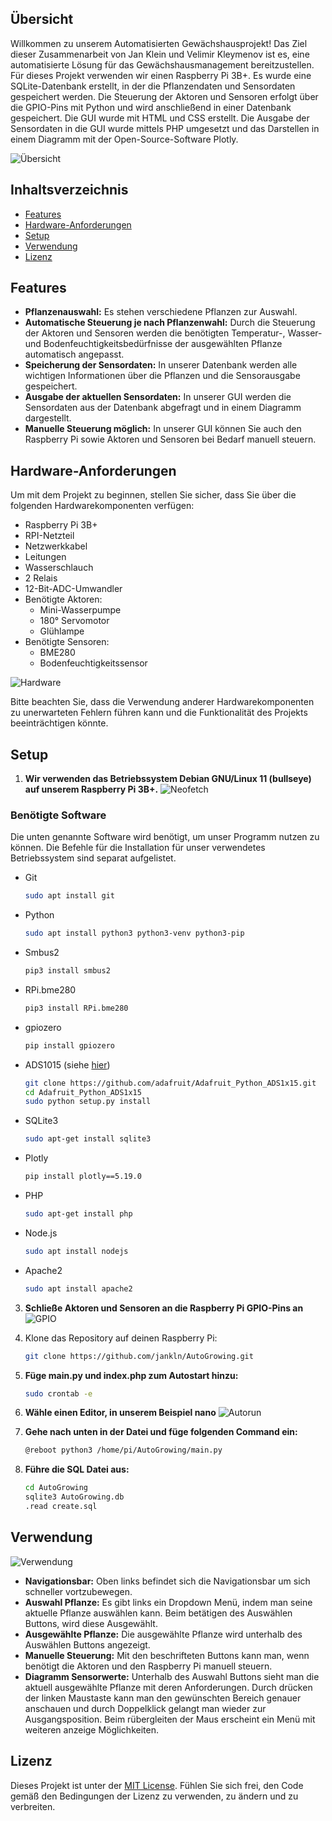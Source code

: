 ## Übersicht

Willkommen zu unserem Automatisierten Gewächshausprojekt! Das Ziel dieser Zusammenarbeit von Jan Klein und Velimir Kleymenov ist es, eine automatisierte Lösung für das Gewächshausmanagement bereitzustellen. Für dieses Projekt verwenden wir einen Raspberry Pi 3B+. Es wurde eine SQLite-Datenbank erstellt, in der die Pflanzendaten und Sensordaten gespeichert werden. Die Steuerung der Aktoren und Sensoren erfolgt über die GPIO-Pins mit Python und wird anschließend in einer Datenbank gespeichert. Die GUI wurde mit HTML und CSS erstellt. Die Ausgabe der Sensordaten in die GUI wurde mittels PHP umgesetzt und das Darstellen in einem Diagramm mit der Open-Source-Software Plotly.

![Übersicht](Overview.png)

## Inhaltsverzeichnis

- [Features](#features)
- [Hardware-Anforderungen](#hardware-anforderungen)
- [Setup](#setup)
- [Verwendung](#verwendung)
- [Lizenz](#lizenz)

## Features

- **Pflanzenauswahl:** Es stehen verschiedene Pflanzen zur Auswahl.
- **Automatische Steuerung je nach Pflanzenwahl:** Durch die Steuerung der Aktoren und Sensoren werden die benötigten Temperatur-, Wasser- und Bodenfeuchtigkeitsbedürfnisse der ausgewählten Pflanze automatisch angepasst.
- **Speicherung der Sensordaten:** In unserer Datenbank werden alle wichtigen Informationen über die Pflanzen und die Sensorausgabe gespeichert.
- **Ausgabe der aktuellen Sensordaten:** In unserer GUI werden die Sensordaten aus der Datenbank abgefragt und in einem Diagramm dargestellt.
- **Manuelle Steuerung möglich:** In unserer GUI können Sie auch den Raspberry Pi sowie Aktoren und Sensoren bei Bedarf manuell steuern.

## Hardware-Anforderungen

Um mit dem Projekt zu beginnen, stellen Sie sicher, dass Sie über die folgenden Hardwarekomponenten verfügen:

- Raspberry Pi 3B+
- RPI-Netzteil
- Netzwerkkabel
- Leitungen
- Wasserschlauch
- 2 Relais
- 12-Bit-ADC-Umwandler
- Benötigte Aktoren:
  - Mini-Wasserpumpe
  - 180° Servomotor
  - Glühlampe
- Benötigte Sensoren:
  - BME280
  - Bodenfeuchtigkeitssensor

![Hardware](Hardware.png)

Bitte beachten Sie, dass die Verwendung anderer Hardwarekomponenten zu unerwarteten Fehlern führen kann und die Funktionalität des Projekts beeinträchtigen könnte.

## Setup

1. **Wir verwenden das Betriebssystem Debian GNU/Linux 11 (bullseye) auf unserem Raspberry Pi 3B+.**
![Neofetch](OS.png)

### Benötigte Software

Die unten genannte Software wird benötigt, um unser Programm nutzen zu können. Die Befehle für die Installation für unser verwendetes Betriebssystem sind separat aufgelistet.

- Git

    ```bash
    sudo apt install git
    ```

- Python

    ```bash
    sudo apt install python3 python3-venv python3-pip
    ```

- Smbus2

    ```bash
    pip3 install smbus2
    ```

- RPi.bme280

    ```bash
    pip3 install RPi.bme280
    ```

- gpiozero

    ```bash
    pip install gpiozero
    ```

- ADS1015 (siehe [hier](https://learn.adafruit.com/raspberry-pi-analog-to-digital-converters/ads1015-slash-ads1115))

    ```bash
    git clone https://github.com/adafruit/Adafruit_Python_ADS1x15.git
    cd Adafruit_Python_ADS1x15
    sudo python setup.py install
    ```

- SQLite3

    ```bash
    sudo apt-get install sqlite3
    ```

- Plotly

    ```bash
    pip install plotly==5.19.0
    ```

- PHP

    ```bash
    sudo apt-get install php
    ```

- Node.js

    ```bash
    sudo apt install nodejs
    ```

- Apache2

    ```bash
    sudo apt install apache2
    ```

3. **Schließe Aktoren und Sensoren an die Raspberry Pi GPIO-Pins an**
![GPIO](GPIO.png)

4. Klone das Repository auf deinen Raspberry Pi:

   ```bash
   git clone https://github.com/jankln/AutoGrowing.git
   ```

5. **Füge main.py und index.php zum Autostart hinzu:**

    ```bash
    sudo crontab -e
    ```

6. **Wähle einen Editor, in unserem Beispiel nano**
![Autorun](Autorun.png)

7. **Gehe nach unten in der Datei und füge folgenden Command ein:**
    ```bash
    @reboot python3 /home/pi/AutoGrowing/main.py
    
    ```
8. **Führe die SQL Datei aus:**
    ```bash
    cd AutoGrowing
    sqlite3 AutoGrowing.db
    .read create.sql
    ```

## Verwendung
![Verwendung](Verwendung.png)
- **Navigationsbar:** Oben links befindet sich die Navigationsbar um sich schneller vortzubewegen.
- **Auswahl Pflanze:** Es gibt links ein Dropdown Menü, indem man seine aktuelle Pflanze auswählen kann. Beim betätigen des Auswählen Buttons, wird diese Ausgewählt.
- **Ausgewählte Pflanze:** Die ausgewählte Pflanze wird unterhalb des Auswählen Buttons angezeigt.
- **Manuelle Steuerung:** Mit den beschrifteten Buttons kann man, wenn benötigt die Aktoren und den Raspberry Pi manuell steuern.
- **Diagramm Sensorwerte:** Unterhalb des Auswahl Buttons sieht man die aktuell ausgewählte Pflanze mit deren Anforderungen. Durch drücken der linken Maustaste kann man den gewünschten Bereich genauer anschauen und durch Doppelklick gelangt man wieder zur Ausgangsposition. Beim rübergleiten der Maus erscheint ein Menü mit weiteren anzeige Möglichkeiten.


## Lizenz

Dieses Projekt ist unter der [MIT License](LICENSE). Fühlen Sie sich frei, den Code gemäß den Bedingungen der Lizenz zu verwenden, zu ändern und zu verbreiten.